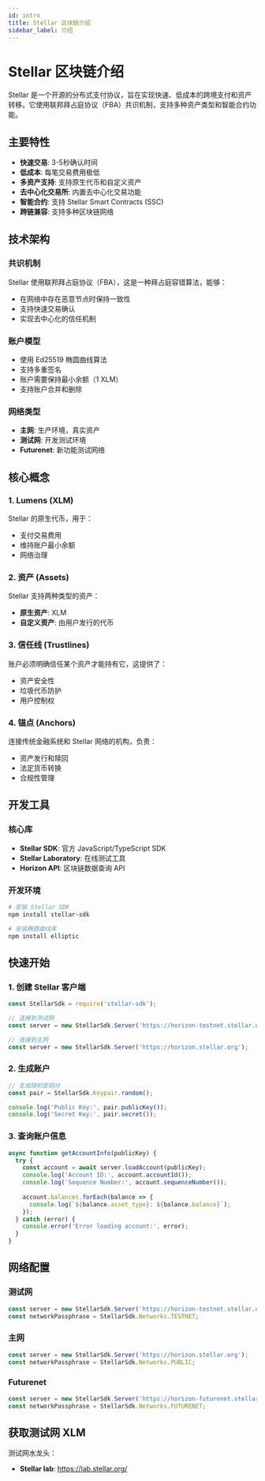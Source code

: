 ```yaml
---
id: intro
title: Stellar 区块链介绍
sidebar_label: 介绍
---
```


# Stellar 区块链介绍

Stellar 是一个开源的分布式支付协议，旨在实现快速、低成本的跨境支付和资产转移。它使用联邦拜占庭协议（FBA）共识机制，支持多种资产类型和智能合约功能。

## 主要特性

- **快速交易**: 3-5秒确认时间
- **低成本**: 每笔交易费用极低
- **多资产支持**: 支持原生代币和自定义资产
- **去中心化交易所**: 内置去中心化交易功能
- **智能合约**: 支持 Stellar Smart Contracts (SSC)
- **跨链兼容**: 支持多种区块链网络

## 技术架构

### 共识机制
Stellar 使用联邦拜占庭协议（FBA），这是一种拜占庭容错算法，能够：
- 在网络中存在恶意节点时保持一致性
- 支持快速交易确认
- 实现去中心化的信任机制

### 账户模型
- 使用 Ed25519 椭圆曲线算法
- 支持多重签名
- 账户需要保持最小余额（1 XLM）
- 支持账户合并和删除

### 网络类型
- **主网**: 生产环境，真实资产
- **测试网**: 开发测试环境
- **Futurenet**: 新功能测试网络

## 核心概念

### 1. Lumens (XLM)
Stellar 的原生代币，用于：
- 支付交易费用
- 维持账户最小余额
- 网络治理

### 2. 资产 (Assets)
Stellar 支持两种类型的资产：
- **原生资产**: XLM
- **自定义资产**: 由用户发行的代币

### 3. 信任线 (Trustlines)
账户必须明确信任某个资产才能持有它，这提供了：
- 资产安全性
- 垃圾代币防护
- 用户控制权

### 4. 锚点 (Anchors)
连接传统金融系统和 Stellar 网络的机构，负责：
- 资产发行和赎回
- 法定货币转换
- 合规性管理

## 开发工具

### 核心库
- **Stellar SDK**: 官方 JavaScript/TypeScript SDK
- **Stellar Laboratory**: 在线测试工具
- **Horizon API**: 区块链数据查询 API

### 开发环境
```bash
# 安装 Stellar SDK
npm install stellar-sdk

# 安装椭圆曲线库
npm install elliptic
```

## 快速开始

### 1. 创建 Stellar 客户端
```javascript
const StellarSdk = require('stellar-sdk');

// 连接到测试网
const server = new StellarSdk.Server('https://horizon-testnet.stellar.org');

// 连接到主网
const server = new StellarSdk.Server('https://horizon.stellar.org');
```

### 2. 生成账户
```javascript
// 生成随机密钥对
const pair = StellarSdk.Keypair.random();

console.log('Public Key:', pair.publicKey());
console.log('Secret Key:', pair.secret());
```

### 3. 查询账户信息
```javascript
async function getAccountInfo(publicKey) {
  try {
    const account = await server.loadAccount(publicKey);
    console.log('Account ID:', account.accountId());
    console.log('Sequence Number:', account.sequenceNumber());
    
    account.balances.forEach(balance => {
      console.log(`${balance.asset_type}: ${balance.balance}`);
    });
  } catch (error) {
    console.error('Error loading account:', error);
  }
}
```

## 网络配置

### 测试网
```javascript
const server = new StellarSdk.Server('https://horizon-testnet.stellar.org');
const networkPassphrase = StellarSdk.Networks.TESTNET;
```

### 主网
```javascript
const server = new StellarSdk.Server('https://horizon.stellar.org');
const networkPassphrase = StellarSdk.Networks.PUBLIC;
```

### Futurenet
```javascript
const server = new StellarSdk.Server('https://horizon-futurenet.stellar.org');
const networkPassphrase = StellarSdk.Networks.FUTURENET;
```

## 获取测试网 XLM

测试网水龙头：
- **Stellar lab**: https://lab.stellar.org/
